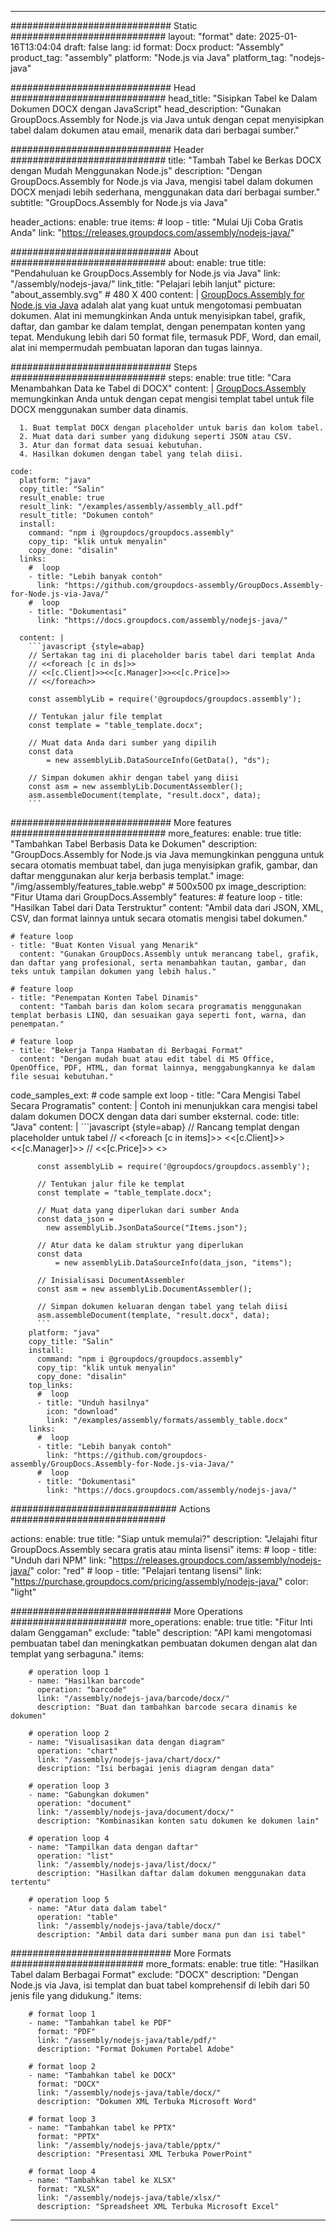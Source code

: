 



---
############################# Static ############################
layout: "format"
date:  2025-01-16T13:04:04
draft: false
lang: id
format: Docx
product: "Assembly"
product_tag: "assembly"
platform: "Node.js via Java"
platform_tag: "nodejs-java"

############################# Head ############################
head_title: "Sisipkan Tabel ke Dalam Dokumen DOCX dengan JavaScript"
head_description: "Gunakan GroupDocs.Assembly for Node.js via Java untuk dengan cepat menyisipkan tabel dalam dokumen atau email, menarik data dari berbagai sumber."

############################# Header ############################
title: "Tambah Tabel ke Berkas DOCX dengan Mudah Menggunakan Node.js" 
description: "Dengan GroupDocs.Assembly for Node.js via Java, mengisi tabel dalam dokumen DOCX menjadi lebih sederhana, menggunakan data dari berbagai sumber."
subtitle: "GroupDocs.Assembly for Node.js via Java" 

header_actions:
  enable: true
  items:
    #  loop
    - title: "Mulai Uji Coba Gratis Anda"
      link: "https://releases.groupdocs.com/assembly/nodejs-java/"
      
############################# About ############################
about:
    enable: true
    title: "Pendahuluan ke GroupDocs.Assembly for Node.js via Java"
    link: "/assembly/nodejs-java/"
    link_title: "Pelajari lebih lanjut"
    picture: "about_assembly.svg" # 480 X 400
    content: |
       [GroupDocs.Assembly for Node.js via Java](/assembly/nodejs-java/) adalah alat yang kuat untuk mengotomasi pembuatan dokumen. Alat ini memungkinkan Anda untuk menyisipkan tabel, grafik, daftar, dan gambar ke dalam templat, dengan penempatan konten yang tepat. Mendukung lebih dari 50 format file, termasuk PDF, Word, dan email, alat ini mempermudah pembuatan laporan dan tugas lainnya.

############################# Steps ############################
steps:
    enable: true
    title: "Cara Menambahkan Data ke Tabel di DOCX"
    content: |
      [GroupDocs.Assembly](/assembly/nodejs-java/) memungkinkan Anda untuk dengan cepat mengisi templat tabel untuk file DOCX menggunakan sumber data dinamis.
      
      1. Buat templat DOCX dengan placeholder untuk baris dan kolom tabel.
      2. Muat data dari sumber yang didukung seperti JSON atau CSV.
      3. Atur dan format data sesuai kebutuhan.
      4. Hasilkan dokumen dengan tabel yang telah diisi.
   
    code:
      platform: "java"
      copy_title: "Salin"
      result_enable: true
      result_link: "/examples/assembly/assembly_all.pdf"
      result_title: "Dokumen contoh"
      install:
        command: "npm i @groupdocs/groupdocs.assembly"
        copy_tip: "klik untuk menyalin"
        copy_done: "disalin"
      links:
        #  loop
        - title: "Lebih banyak contoh"
          link: "https://github.com/groupdocs-assembly/GroupDocs.Assembly-for-Node.js-via-Java/"
        #  loop
        - title: "Dokumentasi"
          link: "https://docs.groupdocs.com/assembly/nodejs-java/"
          
      content: |
        ```javascript {style=abap}
        // Sertakan tag ini di placeholder baris tabel dari templat Anda
        // <<foreach [c in ds]>>
        // <<[c.Client]>><<[c.Manager]>><<[c.Price]>>
        // <</foreach>>
    
        const assemblyLib = require('@groupdocs/groupdocs.assembly');

        // Tentukan jalur file templat
        const template = "table_template.docx";

        // Muat data Anda dari sumber yang dipilih
        const data 
            = new assemblyLib.DataSourceInfo(GetData(), "ds");

        // Simpan dokumen akhir dengan tabel yang diisi
        const asm = new assemblyLib.DocumentAssembler();
        asm.assembleDocument(template, "result.docx", data);
        ```           

############################# More features ############################
more_features:
  enable: true
  title: "Tambahkan Tabel Berbasis Data ke Dokumen"
  description: "GroupDocs.Assembly for Node.js via Java memungkinkan pengguna untuk secara otomatis membuat tabel, dan juga menyisipkan grafik, gambar, dan daftar menggunakan alur kerja berbasis templat."
  image: "/img/assembly/features_table.webp" # 500x500 px
  image_description: "Fitur Utama dari GroupDocs.Assembly"
  features:
    # feature loop
    - title: "Hasilkan Tabel dari Data Terstruktur"
      content: "Ambil data dari JSON, XML, CSV, dan format lainnya untuk secara otomatis mengisi tabel dokumen."

    # feature loop
    - title: "Buat Konten Visual yang Menarik"
      content: "Gunakan GroupDocs.Assembly untuk merancang tabel, grafik, dan daftar yang profesional, serta menambahkan tautan, gambar, dan teks untuk tampilan dokumen yang lebih halus."

    # feature loop
    - title: "Penempatan Konten Tabel Dinamis"
      content: "Tambah baris dan kolom secara programatis menggunakan templat berbasis LINQ, dan sesuaikan gaya seperti font, warna, dan penempatan."

    # feature loop
    - title: "Bekerja Tanpa Hambatan di Berbagai Format"
      content: "Dengan mudah buat atau edit tabel di MS Office, OpenOffice, PDF, HTML, dan format lainnya, menggabungkannya ke dalam file sesuai kebutuhan."
      
  code_samples_ext:
    # code sample ext loop
    - title: "Cara Mengisi Tabel Secara Programatis"
      content: |
        Contoh ini menunjukkan cara mengisi tabel dalam dokumen DOCX dengan data dari sumber eksternal.
      code:
        title: "Java"
        content: |
          ```javascript {style=abap}
          // Rancang templat dengan placeholder untuk tabel
          // <<foreach [c in items]>> <<[c.Client]>><<[c.Manager]>>
          //  <<[c.Price]>> <</foreach>>
          
          const assemblyLib = require('@groupdocs/groupdocs.assembly');

          // Tentukan jalur file ke templat
          const template = "table_template.docx";

          // Muat data yang diperlukan dari sumber Anda
          const data_json = 
            new assemblyLib.JsonDataSource("Items.json");

          // Atur data ke dalam struktur yang diperlukan
          const data 
              = new assemblyLib.DataSourceInfo(data_json, "items");

          // Inisialisasi DocumentAssembler
          const asm = new assemblyLib.DocumentAssembler();

          // Simpan dokumen keluaran dengan tabel yang telah diisi
          asm.assembleDocument(template, "result.docx", data);
          ```
        platform: "java"
        copy_title: "Salin"
        install:
          command: "npm i @groupdocs/groupdocs.assembly"
          copy_tip: "klik untuk menyalin"
          copy_done: "disalin"
        top_links:
          #  loop
          - title: "Unduh hasilnya"
            icon: "download"
            link: "/examples/assembly/formats/assembly_table.docx"
        links:
          #  loop
          - title: "Lebih banyak contoh"
            link: "https://github.com/groupdocs-assembly/GroupDocs.Assembly-for-Node.js-via-Java/"
          #  loop
          - title: "Dokumentasi"
            link: "https://docs.groupdocs.com/assembly/nodejs-java/"
            

            


############################## Actions ############################

actions:
  enable: true
  title: "Siap untuk memulai?"
  description: "Jelajahi fitur GroupDocs.Assembly secara gratis atau minta lisensi"
  items:
    #  loop
    - title: "Unduh dari NPM"
      link: "https://releases.groupdocs.com/assembly/nodejs-java/"
      color: "red"
        #  loop
    - title: "Pelajari tentang lisensi"
      link: "https://purchase.groupdocs.com/pricing/assembly/nodejs-java/"
      color: "light"


############################# More Operations #####################
more_operations:
    enable: true
    title: "Fitur Inti dalam Genggaman"
    exclude: "table"
    description: "API kami mengotomasi pembuatan tabel dan meningkatkan pembuatan dokumen dengan alat dan templat yang serbaguna."
    items: 
          
        # operation loop 1
        - name: "Hasilkan barcode"
          operation: "barcode"
          link: "/assembly/nodejs-java/barcode/docx/"
          description: "Buat dan tambahkan barcode secara dinamis ke dokumen"

        # operation loop 2
        - name: "Visualisasikan data dengan diagram"
          operation: "chart"
          link: "/assembly/nodejs-java/chart/docx/"
          description: "Isi berbagai jenis diagram dengan data"

        # operation loop 3
        - name: "Gabungkan dokumen"
          operation: "document"
          link: "/assembly/nodejs-java/document/docx/"
          description: "Kombinasikan konten satu dokumen ke dokumen lain"

        # operation loop 4
        - name: "Tampilkan data dengan daftar"
          operation: "list"
          link: "/assembly/nodejs-java/list/docx/"
          description: "Hasilkan daftar dalam dokumen menggunakan data tertentu"

        # operation loop 5
        - name: "Atur data dalam tabel"
          operation: "table"
          link: "/assembly/nodejs-java/table/docx/"
          description: "Ambil data dari sumber mana pun dan isi tabel"
         
          
############################# More Formats ########################
more_formats:
    enable: true
    title: "Hasilkan Tabel dalam Berbagai Format"
    exclude: "DOCX"
    description: "Dengan Node.js via Java, isi templat dan buat tabel komprehensif di lebih dari 50 jenis file yang didukung."
    items: 
          
        # format loop 1
        - name: "Tambahkan tabel ke PDF"
          format: "PDF"
          link: "/assembly/nodejs-java/table/pdf/"
          description: "Format Dokumen Portabel Adobe"
          
        # format loop 2
        - name: "Tambahkan tabel ke DOCX"
          format: "DOCX"
          link: "/assembly/nodejs-java/table/docx/"
          description: "Dokumen XML Terbuka Microsoft Word"
          
        # format loop 3
        - name: "Tambahkan tabel ke PPTX"
          format: "PPTX"
          link: "/assembly/nodejs-java/table/pptx/"
          description: "Presentasi XML Terbuka PowerPoint"
          
        # format loop 4
        - name: "Tambahkan tabel ke XLSX"
          format: "XLSX"
          link: "/assembly/nodejs-java/table/xlsx/"
          description: "Spreadsheet XML Terbuka Microsoft Excel"


          

---